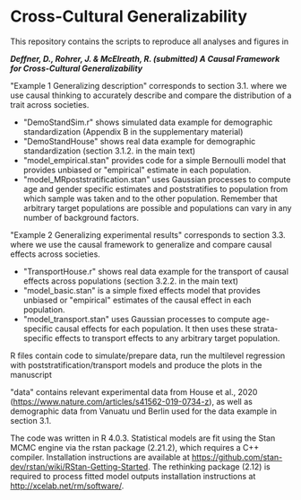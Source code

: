 # Cross-Cultural Generalizability

This repository contains the scripts to reproduce all analyses and figures in 

***Deffner, D., Rohrer, J. & McElreath, R. (submitted) A Causal Framework for Cross-Cultural Generalizability***

"Example 1 Generalizing description" corresponds to section 3.1. where we use causal thinking to accurately describe and compare the distribution of a trait across societies.

- "DemoStandSim.r" shows simulated data example for demographic standardization (Appendix B in the supplementary material)
- "DemoStandHouse" shows real data example for demographic standardization (section 3.1.2. in the main text)
- "model_empirical.stan" provides code for a simple Bernoulli model that provides unbiased or "empirical" estimate in each population. 
- "model_MRpoststratification.stan" uses Gaussian processes to compute age and gender specific estimates and poststratifies to population from which sample was taken and to the other population. Remember that arbitrary target populations are possible and populations can vary in any number of background factors.


"Example 2 Generalizing experimental results" corresponds to section 3.3. where we use the causal framework to generalize and compare causal effects across societies.

- "TransportHouse.r" shows real data example for the transport of causal effects across populations (section 3.2.2. in the main text)
- "model_basic.stan" is a simple fixed effects model that provides unbiased or "empirical" estimates of the causal effect in each population.
- "model_transport.stan" uses Gaussian processes to compute age-specific causal effects for each population. It then uses these strata-specific effects to transport effects to any arbitrary target population.

R files contain code to simulate/prepare data, run the multilevel regression with poststratification/transport models and produce the plots in the manuscript

"data" contains relevant experimental data from House et al., 2020 (https://www.nature.com/articles/s41562-019-0734-z), 
as well as demographic data from Vanuatu und Berlin used for the data example in section 3.1.

The code was written in R 4.0.3. Statistical models are fit using the Stan MCMC engine via the rstan package (2.21.2), which requires a C++ compiler. Installation        instructions are available at https://github.com/stan-dev/rstan/wiki/RStan-Getting-Started. The rethinking package (2.12) is required to process fitted model outputs installation instructions at http://xcelab.net/rm/software/.
